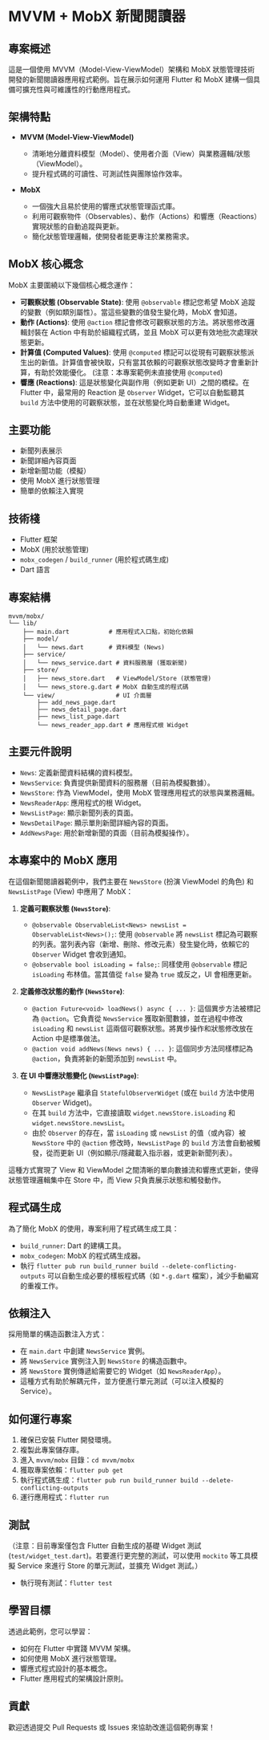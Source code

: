 # MVVM + MobX 新聞閱讀器

## 專案概述
這是一個使用 MVVM（Model-View-ViewModel）架構和 MobX 狀態管理技術開發的新聞閱讀器應用程式範例。旨在展示如何運用 Flutter 和 MobX 建構一個具備可擴充性與可維護性的行動應用程式。

## 架構特點
- **MVVM (Model-View-ViewModel)**
  - 清晰地分離資料模型（Model）、使用者介面（View）與業務邏輯/狀態（ViewModel）。
  - 提升程式碼的可讀性、可測試性與團隊協作效率。

- **MobX**
  - 一個強大且易於使用的響應式狀態管理函式庫。
  - 利用可觀察物件（Observables）、動作（Actions）和響應（Reactions）實現狀態的自動追蹤與更新。
  - 簡化狀態管理邏輯，使開發者能更專注於業務需求。

## MobX 核心概念

MobX 主要圍繞以下幾個核心概念運作：

- **可觀察狀態 (Observable State)**: 使用 `@observable` 標記您希望 MobX 追蹤的變數（例如類別屬性）。當這些變數的值發生變化時，MobX 會知道。
- **動作 (Actions)**: 使用 `@action` 標記會修改可觀察狀態的方法。將狀態修改邏輯封裝在 Action 中有助於組織程式碼，並且 MobX 可以更有效地批次處理狀態更新。
- **計算值 (Computed Values)**: 使用 `@computed` 標記可以從現有可觀察狀態派生出的新值。計算值會被快取，只有當其依賴的可觀察狀態改變時才會重新計算，有助於效能優化。 (注意：本專案範例未直接使用 `@computed`)
- **響應 (Reactions)**: 這是狀態變化與副作用（例如更新 UI）之間的橋樑。在 Flutter 中，最常用的 Reaction 是 `Observer` Widget，它可以自動監聽其 `build` 方法中使用的可觀察狀態，並在狀態變化時自動重建 Widget。

## 主要功能
- 新聞列表展示
- 新聞詳細內容頁面
- 新增新聞功能（模擬）
- 使用 MobX 進行狀態管理
- 簡單的依賴注入實現

## 技術棧
- Flutter 框架
- MobX (用於狀態管理)
- `mobx_codegen` / `build_runner` (用於程式碼生成)
- Dart 語言

## 專案結構
```
mvvm/mobx/
└── lib/
    ├── main.dart           # 應用程式入口點，初始化依賴
    ├── model/
    │   └── news.dart       # 資料模型 (News)
    ├── service/
    │   └── news_service.dart # 資料服務層 (獲取新聞)
    ├── store/
    │   ├── news_store.dart   # ViewModel/Store (狀態管理)
    │   └── news_store.g.dart # MobX 自動生成的程式碼
    └── view/                 # UI 介面層
        ├── add_news_page.dart
        ├── news_detail_page.dart
        ├── news_list_page.dart
        └── news_reader_app.dart # 應用程式根 Widget
```

## 主要元件說明
- `News`: 定義新聞資料結構的資料模型。
- `NewsService`: 負責提供新聞資料的服務層（目前為模擬數據）。
- `NewsStore`: 作為 ViewModel，使用 MobX 管理應用程式的狀態與業務邏輯。
- `NewsReaderApp`: 應用程式的根 Widget。
- `NewsListPage`: 顯示新聞列表的頁面。
- `NewsDetailPage`: 顯示單則新聞詳細內容的頁面。
- `AddNewsPage`: 用於新增新聞的頁面（目前為模擬操作）。

## 本專案中的 MobX 應用

在這個新聞閱讀器範例中，我們主要在 `NewsStore` (扮演 ViewModel 的角色) 和 `NewsListPage` (View) 中應用了 MobX：

1.  **定義可觀察狀態 (`NewsStore`)**:
    *   `@observable ObservableList<News> newsList = ObservableList<News>();`: 使用 `@observable` 將 `newsList` 標記為可觀察的列表。當列表內容（新增、刪除、修改元素）發生變化時，依賴它的 `Observer` Widget 會收到通知。
    *   `@observable bool isLoading = false;`: 同樣使用 `@observable` 標記 `isLoading` 布林值。當其值從 `false` 變為 `true` 或反之，UI 會相應更新。

2.  **定義修改狀態的動作 (`NewsStore`)**:
    *   `@action Future<void> loadNews() async { ... }`: 這個異步方法被標記為 `@action`。它負責從 `NewsService` 獲取新聞數據，並在過程中修改 `isLoading` 和 `newsList` 這兩個可觀察狀態。將異步操作和狀態修改放在 Action 中是標準做法。
    *   `@action void addNews(News news) { ... }`: 這個同步方法同樣標記為 `@action`，負責將新的新聞添加到 `newsList` 中。

3.  **在 UI 中響應狀態變化 (`NewsListPage`)**:
    *   `NewsListPage` 繼承自 `StatefulObserverWidget` (或在 `build` 方法中使用 `Observer` Widget)。
    *   在其 `build` 方法中，它直接讀取 `widget.newsStore.isLoading` 和 `widget.newsStore.newsList`。
    *   由於 `Observer` 的存在，當 `isLoading` 或 `newsList` 的值（或內容）被 `NewsStore` 中的 `@action` 修改時，`NewsListPage` 的 `build` 方法會自動被觸發，從而更新 UI（例如顯示/隱藏載入指示器，或更新新聞列表）。

這種方式實現了 View 和 ViewModel 之間清晰的單向數據流和響應式更新，使得狀態管理邏輯集中在 Store 中，而 View 只負責展示狀態和觸發動作。

## 程式碼生成
為了簡化 MobX 的使用，專案利用了程式碼生成工具：
- `build_runner`: Dart 的建構工具。
- `mobx_codegen`: MobX 的程式碼生成器。
- 執行 `flutter pub run build_runner build --delete-conflicting-outputs` 可以自動生成必要的樣板程式碼（如 `*.g.dart` 檔案），減少手動編寫的重複工作。

## 依賴注入
採用簡單的構造函數注入方式：
- 在 `main.dart` 中創建 `NewsService` 實例。
- 將 `NewsService` 實例注入到 `NewsStore` 的構造函數中。
- 將 `NewsStore` 實例傳遞給需要它的 Widget（如 `NewsReaderApp`）。
- 這種方式有助於解耦元件，並方便進行單元測試（可以注入模擬的 Service）。

## 如何運行專案
1.  確保已安裝 Flutter 開發環境。
2.  複製此專案儲存庫。
3.  進入 `mvvm/mobx` 目錄：`cd mvvm/mobx`
4.  獲取專案依賴：`flutter pub get`
5.  執行程式碼生成：`flutter pub run build_runner build --delete-conflicting-outputs`
6.  運行應用程式：`flutter run`

## 測試
（注意：目前專案僅包含 Flutter 自動生成的基礎 Widget 測試 (`test/widget_test.dart`)。若要進行更完整的測試，可以使用 `mockito` 等工具模擬 Service 來進行 Store 的單元測試，並擴充 Widget 測試。）
- 執行現有測試：`flutter test`

## 學習目標
透過此範例，您可以學習：
- 如何在 Flutter 中實踐 MVVM 架構。
- 如何使用 MobX 進行狀態管理。
- 響應式程式設計的基本概念。
- Flutter 應用程式的架構設計原則。

## 貢獻
歡迎透過提交 Pull Requests 或 Issues 來協助改進這個範例專案！
